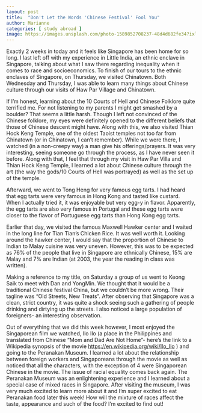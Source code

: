 ```yaml
---
layout: post
title:  "Don't Let the Words 'Chinese Festival' Fool You"
author: Marianne
categories: [ study abroad ]
image: https://images.unsplash.com/photo-1589852708237-48d4d682fe34?ixlib=rb-1.2.1&ixid=eyJhcHBfaWQiOjEyMDd9&auto=format&fit=crop&w=755&q=80
---
```


Exactly 2 weeks in today and it feels like Singapore has been home for so long. I last left off with my experience in Little India, an ethnic enclave in Singapore, talking about what I saw there regarding inequality when it comes to race and socioeconomics. To finish of our tours to the ethnic enclaves of Singapore, on Thursday, we visited Chinatown. Both Wednesday and Thursday, I was able to learn many things about Chinese culture through our visits of Haw Par Village and Chinatown.

If I’m honest, learning about the 10 Courts of Hell and Chinese Folklore quite terrified me. For not listening to my parents I might get smashed by a boulder? That seems a little harsh. Though I left not convinced of the Chinese folklore, my eyes were definitely opened to the different beliefs that those of Chinese descent might have. Along with this, we also visited Thian Hock Keng Temple, one of the oldest Taoist temples not too far from Chinatown (or in Chinatown, I can’t remember). While we were there, I watched (in a non-creepy way) a man give his offerings/prayers. It was very interesting, seeing someone go through the process, as I have never seen it before. Along with that, I feel that through my visit in Haw Par Villa and Thian Hock Keng Temple, I learned a lot about Chinese culture through the art (the way the gods/10 Courts of Hell was portrayed) as well as the set up of the temple.

Afterward, we went to Tong Heng for very famous egg tarts. I had heard that egg tarts were very famous in Hong Kong and tasted like custard. When I actually tried it, it was enjoyable but very egg-y in flavor. Apparently, the egg tarts are also very famous in Portugal and these egg tarts were closer to the flavor of Portuguese egg tarts than Hong Kong egg tarts.

Earlier that day, we visited the famous Maxwell Hawker center and I waited in the long line for Tian Tian’s Chicken Rice. It was well worth it. Looking around the hawker center, I would say that the proportion of Chinese to Indian to Malay cuisine was very uneven. However, this was to be expected as 76% of the people that live in Singapore are ethnically Chinese, 15% are Malay and 7% are Indian (at 2003, the year the reading in class was written).

Making a reference to my title, on Saturday a group of us went to Keong Saik to meet with Dan and YongMin. We thought that it would be a traditional Chinese festival China, but we couldn’t be more wrong. Their tagline was “Old Streets, New Treats”. After observing that Singapore was a clean, strict country, it was quite a shock seeing such a gathering of people drinking and dirtying up the streets. I also noticed a large population of foreigners- an interesting observation.

Out of everything that we did this week however, I most enjoyed the Singaporean film we watched, Ilo Ilo (a place in the Philippines and translated from Chinese “Mom and Dad Are Not Home”- here’s the link to a Wikipedia synopsis of the movie https://en.wikipedia.org/wiki/Ilo_Ilo ) and going to the Peranakan Museum. I learned a lot about the relationship between foreign workers and Singaporeans through the movie as well as noticed that all the characters, with the exception of 4 were Singaporean Chinese in the movie. The issue of racial equality comes back again. The Peranakan Museum was an enlightening experience and I learned about a special case of mixed races in Singapore. After visiting the museum, I was very much excited to learn more about it and I’m super excited to eat Peranakan food later this week! How will the mixture of races affect the taste, appearance and such of the food? I’m excited to find out!
